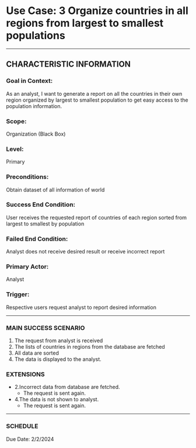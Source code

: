 # Use Case: 3 	Organize countries in all regions from largest to smallest populations

----------------------
## CHARACTERISTIC INFORMATION
### Goal in Context: 
As an analyst, I want to generate a report on all the countries in their own region organized by largest to smallest population to get easy access to the population information.
### Scope: 
Organization (Black Box)
### Level: 
Primary
### Preconditions: 
Obtain dataset of all information of world
### Success End Condition: 
User receives the requested report of countries of each region sorted from largest to smallest by population
### Failed End Condition: 
Analyst does not receive desired result or receive incorrect report
### Primary Actor: 
Analyst
### Trigger: 
Respective users request analyst to report desired information

----------------------
### MAIN SUCCESS SCENARIO
1.	The request from analyst is received
2.	The lists of countries in regions from the database are fetched
3.	All data are sorted
4.	The data is displayed to the analyst.

### EXTENSIONS
-  2.Incorrect data from database are fetched.
   - The request is sent again.
-  4.The data is not shown to analyst.
   - The request is sent again.
----------------------
### SCHEDULE
Due Date: 2/2/2024

